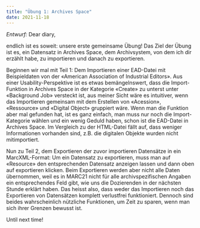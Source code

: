 ```yaml
---
title: "Übung 1: Archives Space"
date: 2021-11-18
---
```


*Entwurf:*
Dear diary,

endlich ist es soweit: unsere erste gemeinsame Übung! Das Ziel der Übung ist es, ein Datensatz in Archives Space, dem Archivsystem, von dem ich dir erzählt habe, zu importieren und danach zu exportieren.

Beginnen wir mal mit Teil 1: Dem Importieren einer EAD-Datei mit Beispieldaten von der «American Association of Industrial Editors». Aus einer Usability-Perspektive ist es etwas bemängelnswert, dass die Import-Funktion in Archives Space in der Kategorie «Create» zu unterst unter «Background Job» versteckt ist, aus meiner Sicht wäre es intuitiver, wenn das Importieren gemeinsam mit dem Erstellen von «Acession», «Ressource» und «Digital Object» gruppiert wäre. Wenn man die Funktion aber mal gefunden hat, ist es ganz einfach, man muss nur noch die Import-Kategorie wählen und ein wenig Geduld haben, schon ist die EAD-Datei in Archives Space. Im Vergleich zu der HTML-Datei fällt auf, dass weniger Informationen vorhanden sind, z.B. die digitalen Objekte wurden nicht mitimportiert.

Nun zu Teil 2, dem Exportieren der zuvor importieren Datensätze in ein MarcXML-Format: Um ein Datensatz zu exportieren, muss man auf «Resource» den entsprechenden Datensatz anzeigen lassen und dann oben auf exportieren klicken. Beim Exportieren werden aber nicht alle Daten übernommen, weil es in MARC21 nicht für alle archivspezifischen Angaben ein entsprechendes Feld gibt, wie uns die Dozierenden in der nächsten Stunde erklärt haben.
Das heisst also, dass weder das Importieren noch das Exportieren von Datensätzen komplett verlustfrei funktioniert. Dennoch sind beides wahrscheinlich nützliche Funktionen, um Zeit zu sparen, wenn man sich ihrer Grenzen bewusst ist.

Until next time!
